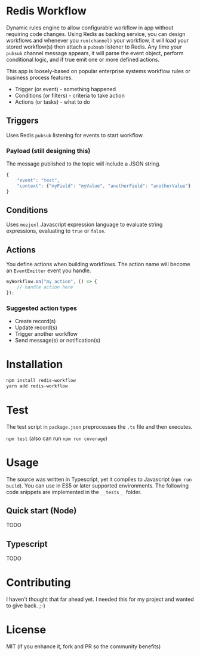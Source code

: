 # Redis Workflow
Dynamic rules engine to allow configurable workflow in app without requiring code changes. 
Using Redis as backing service, you can design workflows and whenever you `run(channel)` your workflow, 
it will load your stored workflow(s) then attach a `pubsub` listener to Redis. Any time your 
`pubsub` channel message appears, it will parse the event object, perform conditional logic, and if true 
emit one or more defined actions.

This app is loosely-based on popular enterprise systems workflow rules or business process features.
 * Trigger (or event) - something happened
 * Conditions (or filters) - criteria to take action
 * Actions (or tasks) - what to do

## Triggers
Uses Redis `pubsub` listening for events to start workflow.

### Payload (still designing this)
The message published to the topic will include a JSON string.

```javascript
{
    "event": "test",
    "context": {"myField": "myValue", "anotherField": "anotherValue"}
}
```

## Conditions
Uses `mozjexl` Javascript expression language to evaluate string expressions, evaluating to `true` or `false`.

## Actions
You define actions when building workflows. The action name will become an `EventEmitter` event you handle.

```typescript
myWorkflow.on("my_action", () => {
    // handle action here
});
```

### Suggested action types
 * Create record(s)
 * Update record(s)
 * Trigger another workflow
 * Send message(s) or notification(s)

# Installation
```bash
npm install redis-workflow
yarn add redis-workflow
```

# Test
The test script in `package.json` preprocesses the `.ts` file and then executes.

`npm test` (also can run `npm run coverage`)

# Usage
The source was written in Typescript, yet it compiles to Javascript (`npm run build`). You can use in ES5 or later supported environments. The following code snippets are implemented in the `__tests__` folder.

## Quick start (Node)
TODO

## Typescript
TODO

# Contributing
I haven't thought that far ahead yet. I needed this for my project and wanted to give back. ;-)

# License
MIT (if you enhance it, fork and PR so the community benefits)